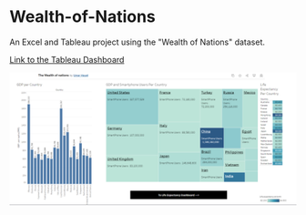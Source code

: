 # Wealth-of-Nations

An Excel and Tableau project using the "Wealth of Nations" dataset.

[Link to the Tableau Dashboard](https://public.tableau.com/app/profile/umar.hayat/viz/TheWealthofnations_16910017025110/Dashboard1)

![alt text](example.png?raw=true)
